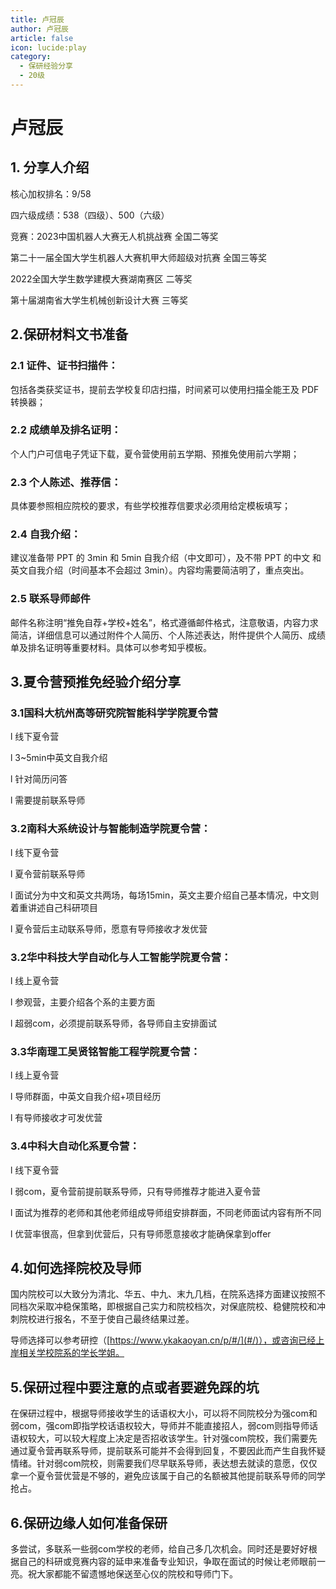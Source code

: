 ```yaml
---
title: 卢冠辰
author: 卢冠辰
article: false
icon: lucide:play
category:
  - 保研经验分享
  - 20级
---
```


# 卢冠辰

## **1.** 分享人介绍

核心加权排名：9/58

四六级成绩：538（四级）、500（六级） 

竞赛：2023中国机器人大赛无人机挑战赛 全国二等奖

第二十一届全国大学生机器人大赛机甲大师超级对抗赛 全国三等奖

2022全国大学生数学建模大赛湖南赛区 二等奖

第十届湖南省大学生机械创新设计大赛 三等奖

## 2.保研材料文书准备

### 2.1 证件、证书扫描件：

包括各类获奖证书，提前去学校复印店扫描，时间紧可以使用扫描全能王及 PDF 转换器； 

### 2.2 成绩单及排名证明：

个人门户可信电子凭证下载，夏令营使用前五学期、预推免使用前六学期； 

### 2.3 个人陈述、推荐信：

具体要参照相应院校的要求，有些学校推荐信要求必须用给定模板填写； 

### 2.4 自我介绍：

建议准备带 PPT 的 3min 和 5min 自我介绍（中文即可），及不带 PPT 的中文 和英文自我介绍（时间基本不会超过 3min）。内容均需要简洁明了，重点突出。 

### 2.5 联系导师邮件

邮件名称注明“推免自荐+学校+姓名”，格式遵循邮件格式，注意敬语，内容力求简洁，详细信息可以通过附件个人简历、个人陈述表达，附件提供个人简历、成绩单及排名证明等重要材料。具体可以参考知乎模板。

## 3.夏令营预推免经验介绍分享

### 3.1国科大杭州高等研究院智能科学学院夏令营

l 线下夏令营

l 3~5min中英文自我介绍

l 针对简历问答

l 需要提前联系导师

### 3.2南科大系统设计与智能制造学院夏令营：

l 线下夏令营

l 夏令营前联系导师

l 面试分为中文和英文共两场，每场15min，英文主要介绍自己基本情况，中文则着重讲述自己科研项目

l 夏令营后主动联系导师，愿意有导师接收才发优营

### 3.2华中科技大学自动化与人工智能学院夏令营：

l 线上夏令营

l 参观营，主要介绍各个系的主要方面

l 超弱com，必须提前联系导师，各导师自主安排面试

### 3.3华南理工吴贤铭智能工程学院夏令营：

l 线上夏令营

l 导师群面，中英文自我介绍+项目经历

l 有导师接收才可发优营

### 3.4中科大自动化系夏令营：

l 线下夏令营

l 弱com，夏令营前提前联系导师，只有导师推荐才能进入夏令营

l 面试为推荐的老师和其他老师组成导师组安排群面，不同老师面试内容有所不同

l 优营率很高，但拿到优营后，只有导师愿意接收才能确保拿到offer

## 4.如何选择院校及导师

国内院校可以大致分为清北、华五、中九、末九几档，在院系选择方面建议按照不同档次采取冲稳保策略，即根据自己实力和院校档次，对保底院校、稳健院校和冲刺院校进行报名，不至于使自己最终结果过差。

导师选择可以参考研控（[https://www.ykakaoyan.cn/p/#/](#/)），或咨询已经上岸相关学校院系的学长学姐。

## 5.保研过程中要注意的点或者要避免踩的坑

在保研过程中，根据导师接收学生的话语权大小，可以将不同院校分为强com和弱com，强com即指学校话语权较大，导师并不能直接招人，弱com则指导师话语权较大，可以较大程度上决定是否招收该学生。针对强com院校，我们需要先通过夏令营再联系导师，提前联系可能并不会得到回复，不要因此而产生自我怀疑情绪。针对弱com院校，则需要我们尽早联系导师，表达想去就读的意愿，仅仅拿一个夏令营优营是不够的，避免应该属于自己的名额被其他提前联系导师的同学抢占。

## 6.保研边缘人如何准备保研

多尝试，多联系一些弱com学校的老师，给自己多几次机会。同时还是要好好根据自己的科研或竞赛内容的延申来准备专业知识，争取在面试的时候让老师眼前一亮。祝大家都能不留遗憾地保送至心仪的院校和导师门下。

 
